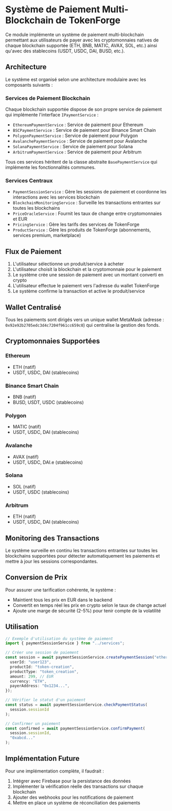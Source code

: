 # Système de Paiement Multi-Blockchain de TokenForge

Ce module implémente un système de paiement multi-blockchain permettant aux utilisateurs de payer avec les cryptomonnaies natives de chaque blockchain supportée (ETH, BNB, MATIC, AVAX, SOL, etc.) ainsi qu'avec des stablecoins (USDT, USDC, DAI, BUSD, etc.).

## Architecture

Le système est organisé selon une architecture modulaire avec les composants suivants :

### Services de Paiement Blockchain

Chaque blockchain supportée dispose de son propre service de paiement qui implémente l'interface `IPaymentService` :

- `EthereumPaymentService` : Service de paiement pour Ethereum
- `BSCPaymentService` : Service de paiement pour Binance Smart Chain
- `PolygonPaymentService` : Service de paiement pour Polygon
- `AvalanchePaymentService` : Service de paiement pour Avalanche
- `SolanaPaymentService` : Service de paiement pour Solana
- `ArbitrumPaymentService` : Service de paiement pour Arbitrum

Tous ces services héritent de la classe abstraite `BasePaymentService` qui implémente les fonctionnalités communes.

### Services Centraux

- `PaymentSessionService` : Gère les sessions de paiement et coordonne les interactions avec les services blockchain
- `BlockchainMonitoringService` : Surveille les transactions entrantes sur toutes les blockchains
- `PriceOracleService` : Fournit les taux de change entre cryptomonnaies et EUR
- `PricingService` : Gère les tarifs des services de TokenForge
- `ProductService` : Gère les produits de TokenForge (abonnements, services premium, marketplace)

## Flux de Paiement

1. L'utilisateur sélectionne un produit/service à acheter
2. L'utilisateur choisit la blockchain et la cryptomonnaie pour le paiement
3. Le système crée une session de paiement avec un montant converti en crypto
4. L'utilisateur effectue le paiement vers l'adresse du wallet TokenForge
5. Le système confirme la transaction et active le produit/service

## Wallet Centralisé

Tous les paiements sont dirigés vers un unique wallet MetaMask (adresse : `0x92e92b2705edc3d4c7204f961cc659c0`) qui centralise la gestion des fonds.

## Cryptomonnaies Supportées

### Ethereum

- ETH (natif)
- USDT, USDC, DAI (stablecoins)

### Binance Smart Chain

- BNB (natif)
- BUSD, USDT, USDC (stablecoins)

### Polygon

- MATIC (natif)
- USDT, USDC, DAI (stablecoins)

### Avalanche

- AVAX (natif)
- USDT, USDC, DAI.e (stablecoins)

### Solana

- SOL (natif)
- USDT, USDC (stablecoins)

### Arbitrum

- ETH (natif)
- USDT, USDC, DAI (stablecoins)

## Monitoring des Transactions

Le système surveille en continu les transactions entrantes sur toutes les blockchains supportées pour détecter automatiquement les paiements et mettre à jour les sessions correspondantes.

## Conversion de Prix

Pour assurer une tarification cohérente, le système :

- Maintient tous les prix en EUR dans le backend
- Convertit en temps réel les prix en crypto selon le taux de change actuel
- Ajoute une marge de sécurité (2-5%) pour tenir compte de la volatilité

## Utilisation

```typescript
// Exemple d'utilisation du système de paiement
import { paymentSessionService } from "../services";

// Créer une session de paiement
const session = await paymentSessionService.createPaymentSession("ethereum", {
  userId: "user123",
  productId: "token-creation",
  productType: "token_creation",
  amount: 299, // EUR
  currency: "ETH",
  payerAddress: "0x1234...",
});

// Vérifier le statut d'un paiement
const status = await paymentSessionService.checkPaymentStatus(
  session.sessionId
);

// Confirmer un paiement
const confirmed = await paymentSessionService.confirmPayment(
  session.sessionId,
  "0xabcd..."
);
```

## Implémentation Future

Pour une implémentation complète, il faudrait :

1. Intégrer avec Firebase pour la persistance des données
2. Implémenter la vérification réelle des transactions sur chaque blockchain
3. Ajouter des webhooks pour les notifications de paiement
4. Mettre en place un système de réconciliation des paiements
